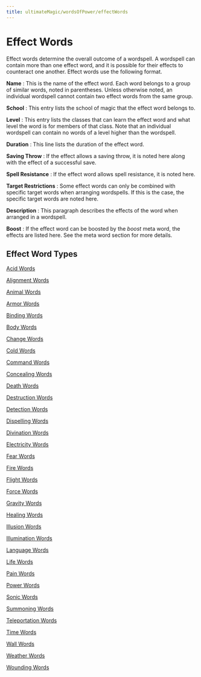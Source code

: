 ```yaml
---
title: ultimateMagic/wordsOfPower/effectWords
---
```

# Effect Words

Effect words determine the overall outcome of a wordspell. A wordspell can contain more than one effect word, and it is possible for their effects to counteract one another. Effect words use the following format.

**Name** : This is the name of the effect word. Each word belongs to a group of similar words, noted in parentheses. Unless otherwise noted, an individual wordspell cannot contain two effect words from the same group.

**School** : This entry lists the school of magic that the effect word belongs to.

**Level** : This entry lists the classes that can learn the effect word and what level the word is for members of that class. Note that an individual wordspell can contain no words of a level higher than the wordspell.

**Duration** : This line lists the duration of the effect word.

**Saving Throw** : If the effect allows a saving throw, it is noted here along with the effect of a successful save.

**Spell Resistance** : If the effect word allows spell resistance, it is noted here.

**Target Restrictions** : Some effect words can only be combined with specific target words when arranging wordspells. If this is the case, the specific target words are noted here.

**Description** : This paragraph describes the effects of the word when arranged in a wordspell.

**Boost** : If the effect word can be boosted by the _boost_ meta word, the effects are listed here. See the meta word section for more details.

## Effect Word Types

[Acid Words](effectwords/acidWords)

[Alignment Words](effectwords/alignmentWords)

[Animal Words](effectwords/animalWords)

[Armor Words](effectwords/armorWords)

[Binding Words](effectwords/bindingWords)

[Body Words](effectwords/bodyWords)

[Change Words](effectwords/changeWords)

[Cold Words](effectwords/coldWords)

[Command Words](effectwords/commandWords)

[Concealing Words](effectwords/concealingWords)

[Death Words](effectwords/deathWords)

[Destruction Words](effectwords/destructionWords)

[Detection Words](effectwords/detectionWords)

[Dispelling Words](effectwords/dispellingWords)

[Divination Words](effectwords/divinationWords)

[Electricity Words](effectwords/electricityWords)

[Fear Words](effectwords/fearWords)

[Fire Words](effectwords/fireWords)

[Flight Words](effectwords/flightWords)

[Force Words](effectwords/forceWords)

[Gravity Words](effectwords/gravityWords)

[Healing Words](effectwords/healingWords)

[Illusion Words](effectwords/illusionWords)

[Illumination Words](effectwords/illuminationWords)

[Language Words](effectwords/languageWords)

[Life Words](effectwords/lifeWords)

[Pain Words](effectwords/painWords)

[Power Words](effectwords/powerWords)

[Sonic Words](effectwords/sonicWords)

[Summoning Words](effectwords/summoningWords)

[Teleportation Words](effectwords/teleportationWords)

[Time Words](effectwords/timeWords)

[Wall Words](effectwords/wallWords)

[Weather Words](effectwords/weatherWords)

[Wounding Words](effectwords/woundingWords)

